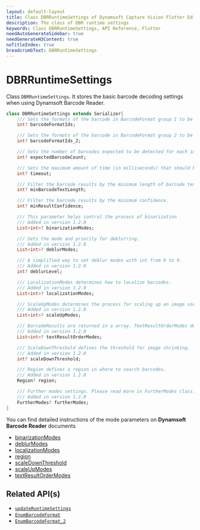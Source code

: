 ```yaml
---
layout: default-layout
title: Class DBRRuntimeSettings of Dynamsoft Capture Vision Flutter Edition
description: The class of DBR runtime settings
keywords: Class DBRRuntimeSettings, API Reference, Flutter
needAutoGenerateSidebar: true
needGenerateH3Content: true
noTitleIndex: true
breadcrumbText: DBRRuntimeSettings
---
```


# DBRRuntimeSettings

Class `DBRRuntimeSettings`. It stores the basic barcode decoding settings when using Dynamsoft Barcode Reader.

```dart
class DBRRuntimeSettings extends Serializer{
    /// Sets the formats of the barcode in BarcodeFormat group 1 to be read. Barcode formats in BarcodeFormat group 1 can be combined.
    int? barcodeFormatIds;

    /// Sets the formats of the barcode in BarcodeFormat group 2 to be read. Barcode formats in BarcodeFormat group 2 can be combined.
    int? barcodeFormatIds_2;

    /// Sets the number of barcodes expected to be detected for each image.
    int? expectedBarcodeCount;

    /// Sets the maximum amount of time (in milliseconds) that should be spent searching for a barcode per page.
    int? timeout;

    /// Filter the barcode results by the minimum length of barcode text.
    int? minBarcodeTextLength;

    /// Filter the barcode results by the minimum confidence.
    int? minResultConfidence;

    /// This parameter helps control the process of binarization
    /// Added in version 1.2.0
    List<int>? binarizationModes;

    /// Sets the mode and priority for deblurring.
    /// Added in version 1.2.0
    List<int>? deblurModes;

    /// A simplified way to set deblur modes with int from 0 to 9.
    /// Added in version 1.2.0
    int? deblurLevel;

    /// LocalizationModes determines how to localize barcodes.
    /// Added in version 1.2.0
    List<int>? localizationModes;

    /// ScaleUpModes determines the process for scaling up an image used for detecting barcodes with small module size.
    /// Added in version 1.2.0
    List<int>? scaleUpModes;

    /// BarcodeResults are returned in a array. TextResultOrderModes defines how the BarcodeResults are ordered.
    /// Added in version 1.2.0
    List<int>? textResultOrderModes;

    /// ScaleDownThreshold defines the threshold for image shrinking.
    /// Added in version 1.2.0
    int? scaleDownThreshold;

    /// Region defines a region in where to search barcodes.
    /// Added in version 1.2.0
    Region? region;

    /// Further modes settings. Please read more in FurtherModes class.
    /// Added in version 1.2.0
    FurtherModes? furtherModes;
}
```

You can find detailed instructions of the mode parameters on **Dynamsoft Barcode Reader** documents

- <a href="https://www.dynamsoft.com/barcode-reader/docs/core/parameters/reference/binarization-modes.html" target="_blank">binarizationModes</a>
- <a href="https://www.dynamsoft.com/barcode-reader/docs/core/parameters/reference/deblur-modes.html" target="_blank">deblurModes</a>
- <a href="https://www.dynamsoft.com/barcode-reader/docs/core/parameters/reference/localization-modes.html" target="_blank">localizationModes</a>
- <a href="https://www.dynamsoft.com/barcode-reader/docs/core/parameters/reference/region.html" target="_blank">region</a>
- <a href="https://www.dynamsoft.com/barcode-reader/docs/core/parameters/reference/scale-down-threshold.html" target="_blank">scaleDownThreshold</a>
- <a href="https://www.dynamsoft.com/barcode-reader/docs/core/parameters/reference/scale-up-modes.html" target="_blank">scaleUpModes</a>
- <a href="https://www.dynamsoft.com/barcode-reader/docs/core/parameters/reference/text-result-order-modes.html" target="_blank">textResultOrderModes</a>

## Related API(s)

- [`updateRuntimeSettings`](barcode-reader.md#updateruntimesettings)
- [`EnumBarcodeFormat`](enum-barcode-format.md)
- [`EnumBarcodeFormat_2`](enum-barcode-format2.md)
